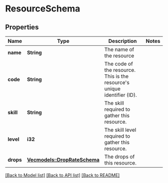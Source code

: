 # ResourceSchema

## Properties
Name | Type | Description | Notes
------------ | ------------- | ------------- | -------------
**name** | **String** | The name of the resource | 
**code** | **String** | The code of the resource. This is the resource's unique identifier (ID). | 
**skill** | **String** | The skill required to gather this resource. | 
**level** | **i32** | The skill level required to gather this resource. | 
**drops** | [**Vec<models::DropRateSchema>**](DropRateSchema.md) | The drops of this resource. | 

[[Back to Model list]](../README.md#documentation-for-models) [[Back to API list]](../README.md#documentation-for-api-endpoints) [[Back to README]](../README.md)


